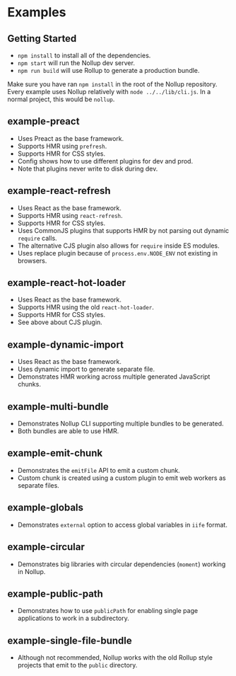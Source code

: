 # Examples

## Getting Started

* ```npm install``` to install all of the dependencies.
* ```npm start``` will run the Nollup dev server.
* ```npm run build``` will use Rollup to generate a production bundle.

Make sure you have ran ```npm install``` in the root of the Nollup repository. Every example uses Nollup relatively with ```node ../../lib/cli.js```. In a normal project, this would be ```nollup```.

## example-preact

* Uses Preact as the base framework.
* Supports HMR using ```prefresh```.
* Supports HMR for CSS styles.
* Config shows how to use different plugins for dev and prod.
* Note that plugins never write to disk during dev.

## example-react-refresh

* Uses React as the base framework.
* Supports HMR using ```react-refresh```.
* Supports HMR for CSS styles.
* Uses CommonJS plugins that supports HMR by not parsing out dynamic ```require``` calls.
* The alternative CJS plugin also allows for ```require``` inside ES modules.
* Uses replace plugin because of ```process.env.NODE_ENV``` not existing in browsers.

## example-react-hot-loader

* Uses React as the base framework.
* Supports HMR using the old ```react-hot-loader```.
* Supports HMR for CSS styles.
* See above about CJS plugin.

## example-dynamic-import

* Uses React as the base framework.
* Uses dynamic import to generate separate file.
* Demonstrates HMR working across multiple generated JavaScript chunks.

## example-multi-bundle

* Demonstrates Nollup CLI supporting multiple bundles to be generated.
* Both bundles are able to use HMR.

## example-emit-chunk

* Demonstrates the ```emitFile``` API to emit a custom chunk.
* Custom chunk is created using a custom plugin to emit web workers as separate files.

## example-globals

* Demonstrates ```external``` option to access global variables in ```iife``` format.

## example-circular

* Demonstrates big libraries with circular dependencies (```moment```) working in Nollup.

## example-public-path

* Demonstrates how to use ```publicPath``` for enabling single page applications to work in a subdirectory.

## example-single-file-bundle

* Although not recommended, Nollup works with the old Rollup style projects that emit to the ```public``` directory.